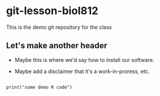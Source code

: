 # git-lesson-biol812
This is the demo git repository for the class


## Let's make another header

* Maybe this is where we'd say how to install our software.

* Maybe add a disclaimer that it's a work-in-proress, etc.

```{r}

print("some demo R code")

```
